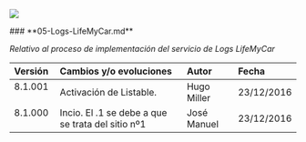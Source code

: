 <p align="left">
<img src="https://s28.postimg.org/ux8l1tv6l/imagengit.png">
</p>
### **05-Logs-LifeMyCar.md**

_Relativo al proceso de implementación del servicio de Logs LifeMyCar_






| Versión |Cambios y/o evoluciones |Autor|Fecha|
|:------------- |:---------------|:---------------|:---------------
| 8.1.001    | Activación de Listable.|Hugo Miller|23/12/2016|
| 8.1.000    | Incio. El .1 se debe a que se trata del sitio nº1|José Manuel|23/12/2016|
